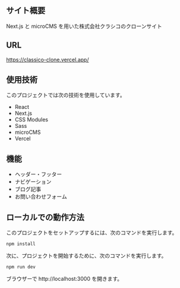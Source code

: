 ## サイト概要

Next.js と microCMS を用いた株式会社クラシコのクローンサイト

## URL

https://classico-clone.vercel.app/

## 使用技術

このプロジェクトでは次の技術を使用しています。

- React
- Next.js
- CSS Modules
- Sass
- microCMS
- Vercel

## 機能

- ヘッダー・フッター
- ナビゲーション
- ブログ記事
- お問い合わせフォーム

## ローカルでの動作方法

このプロジェクトをセットアップするには、次のコマンドを実行します。

```
npm install
```

次に、プロジェクトを開始するために、次のコマンドを実行します。

```
npm run dev
```

ブラウザーで http://localhost:3000 を開きます。
